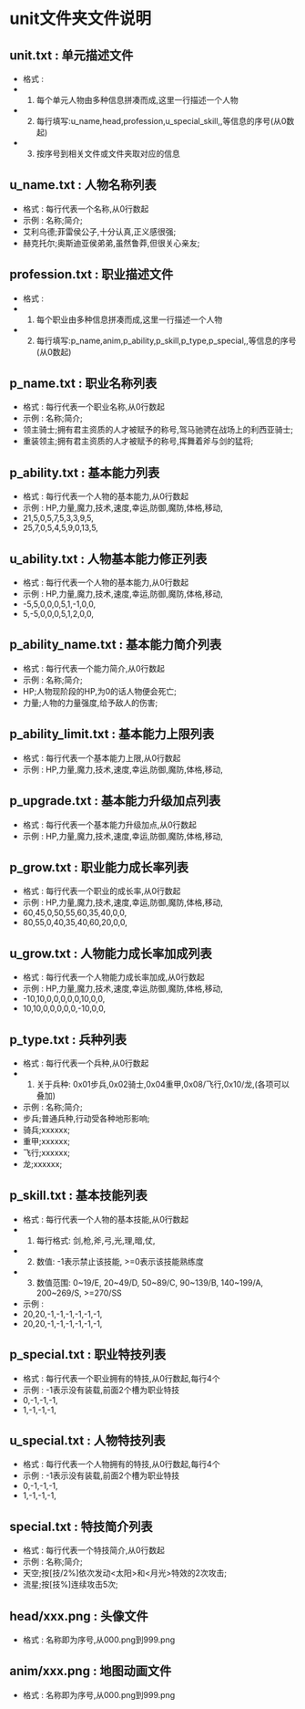 ﻿# unit文件夹文件说明

## unit.txt : 单元描述文件

* 格式 : 
* 1. 每个单元人物由多种信息拼凑而成,这里一行描述一个人物
* 2. 每行填写:u_name,head,profession,u_special_skill,,等信息的序号(从0数起)
* 3. 按序号到相关文件或文件夹取对应的信息

## u_name.txt : 人物名称列表

* 格式 : 每行代表一个名称,从0行数起
* 示例 : 名称;简介;
* 艾利乌德;菲雷侯公子,十分认真,正义感很强;
* 赫克托尔;奥斯迪亚侯弟弟,虽然鲁莽,但很关心亲友;

## profession.txt : 职业描述文件

* 格式 : 
* 1. 每个职业由多种信息拼凑而成,这里一行描述一个人物
* 2. 每行填写:p_name,anim,p_ability,p_skill,p_type,p_special,,等信息的序号(从0数起)

## p_name.txt : 职业名称列表

* 格式 : 每行代表一个职业名称,从0行数起
* 示例 : 名称;简介;
* 领主骑士;拥有君主资质的人才被赋予的称号,驾马驰骋在战场上的利西亚骑士;
* 重装领主;拥有君主资质的人才被赋予的称号,挥舞着斧与剑的猛将;

## p_ability.txt : 基本能力列表

* 格式 : 每行代表一个人物的基本能力,从0行数起
* 示例 : HP,力量,魔力,技术,速度,幸运,防御,魔防,体格,移动,
* 21,5,0,5,7,5,3,3,9,5,
* 25,7,0,5,4,5,9,0,13,5,

## u_ability.txt : 人物基本能力修正列表

* 格式 : 每行代表一个人物的基本能力,从0行数起
* 示例 : HP,力量,魔力,技术,速度,幸运,防御,魔防,体格,移动,
* -5,5,0,0,0,5,1,-1,0,0,
* 5,-5,0,0,0,5,1,2,0,0,

## p_ability_name.txt : 基本能力简介列表

* 格式 : 每行代表一个能力简介,从0行数起
* 示例 : 名称;简介;
* HP;人物现阶段的HP,为0的话人物便会死亡;
* 力量;人物的力量强度,给予敌人的伤害;

## p_ability_limit.txt : 基本能力上限列表

* 格式 : 每行代表一个基本能力上限,从0行数起
* 示例 : HP,力量,魔力,技术,速度,幸运,防御,魔防,体格,移动,

## p_upgrade.txt : 基本能力升级加点列表

* 格式 : 每行代表一个基本能力升级加点,从0行数起
* 示例 : HP,力量,魔力,技术,速度,幸运,防御,魔防,体格,移动,

## p_grow.txt : 职业能力成长率列表

* 格式 : 每行代表一个职业的成长率,从0行数起
* 示例 : HP,力量,魔力,技术,速度,幸运,防御,魔防,体格,移动,
* 60,45,0,50,55,60,35,40,0,0,
* 80,55,0,40,35,40,60,20,0,0,

## u_grow.txt : 人物能力成长率加成列表

* 格式 : 每行代表一个人物能力成长率加成,从0行数起
* 示例 : HP,力量,魔力,技术,速度,幸运,防御,魔防,体格,移动,
* -10,10,0,0,0,0,0,10,0,0,
* 10,10,0,0,0,0,0,-10,0,0,

## p_type.txt : 兵种列表

* 格式 : 每行代表一个兵种,从0行数起
* 1. 关于兵种: 0x01步兵,0x02骑士,0x04重甲,0x08/飞行,0x10/龙,(各项可以叠加)
* 示例 : 名称;简介;
* 步兵;普通兵种,行动受各种地形影响;
* 骑兵;xxxxxx;
* 重甲;xxxxxx;
* 飞行;xxxxxx;
* 龙;xxxxxx;

## p_skill.txt : 基本技能列表

* 格式 : 每行代表一个人物的基本技能,从0行数起
* 1. 每行格式: 剑,枪,斧,弓,光,理,暗,仗,
* 2. 数值: -1表示禁止该技能, >=0表示该技能熟练度
* 3. 数值范围: 0~19/E, 20~49/D, 50~89/C, 90~139/B, 140~199/A, 200~269/S, >=270/SS
* 示例 : 
* 20,20,-1,-1,-1,-1,-1,-1,
* 20,20,-1,-1,-1,-1,-1,-1,

## p_special.txt : 职业特技列表

* 格式 : 每行代表一个职业拥有的特技,从0行数起,每行4个
* 示例 : -1表示没有装载,前面2个槽为职业特技
* 0,-1,-1,-1,
* 1,-1,-1,-1,

## u_special.txt : 人物特技列表

* 格式 : 每行代表一个人物拥有的特技,从0行数起,每行4个
* 示例 : -1表示没有装载,前面2个槽为职业特技
* 0,-1,-1,-1,
* 1,-1,-1,-1,

## special.txt : 特技简介列表

* 格式 : 每行代表一个特技简介,从0行数起
* 示例 : 名称;简介;
* 天空;按[技/2%]依次发动<太阳>和<月光>特效的2次攻击;
* 流星;按[技%]连续攻击5次;

## head/xxx.png : 头像文件

* 格式 : 名称即为序号,从000.png到999.png

## anim/xxx.png : 地图动画文件

* 格式 : 名称即为序号,从000.png到999.png

